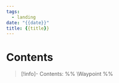 ```yaml
---
tags:
  - landing
date: "{{date}}"
title: {{title}}
---
```


# Contents

> [!info]- Contents: 
>%% \Waypoint %%
